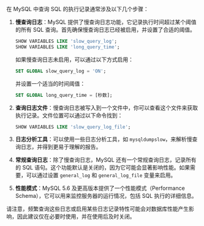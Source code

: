 在 MySQL 中查询 SQL 的执行记录通常涉及以下几个步骤：

1. **慢查询日志**：MySQL 提供了慢查询日志功能，它记录执行时间超过某个阈值的所有 SQL 查询。首先确保慢查询日志已经被启用，并设置了合适的阈值。

   ```sql
   SHOW VARIABLES LIKE 'slow_query_log';
   SHOW VARIABLES LIKE 'long_query_time';
   ```

   如果慢查询日志未启用，可以通过以下方式启用：

   ```sql
   SET GLOBAL slow_query_log = 'ON';
   ```

   并设置一个适当的时间阈值：

   ```sql
   SET GLOBAL long_query_time = [秒数];
   ```

2. **查询日志文件**：慢查询日志被写入到一个文件中，你可以查看这个文件来获取执行记录。文件位置可以通过以下命令找到：

   ```sql
   SHOW VARIABLES LIKE 'slow_query_log_file';
   ```

3. **日志分析工具**：可以使用一些日志分析工具，如 `mysqldumpslow`，来解析慢查询日志，并得到更易于理解的报告。

4. **常规查询日志**：除了慢查询日志，MySQL 还有一个常规查询日志，记录所有的 SQL 语句。这个功能默认是关闭的，因为它可能会显著影响性能。如果需要，可以通过设置 `general_log` 和 `general_log_file` 变量来启用。

5. **性能模式**：MySQL 5.6 及更高版本提供了一个性能模式（Performance Schema），它可以用来监控服务器的运行情况，包括 SQL 执行的详细信息。

请注意，频繁查询这些日志或启用某些日志记录特性可能会对数据库性能产生影响，因此建议仅在必要时使用，并在使用后及时关闭。